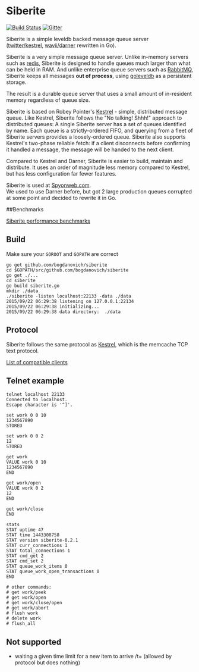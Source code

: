 # Siberite
[![Build Status](https://travis-ci.org/bogdanovich/siberite.svg?branch=master)](https://travis-ci.org/bogdanovich/siberite)
[![Gitter](https://badges.gitter.im/Join%20Chat.svg)](https://gitter.im/bogdanovich/siberite?utm_source=badge&utm_medium=badge&utm_campaign=pr-badge&utm_content=badge)

Siberite is a simple leveldb backed message queue server<br>
([twitter/kestrel](https://github.com/twitter/kestrel), [wavii/darner](https://github.com/wavii/darner) rewritten in Go).

Siberite is a very simple message queue server.  Unlike in-memory servers such as [redis](http://redis.io/), Siberite is
designed to handle queues much larger than what can be held in RAM.  And unlike enterprise queue servers such as
[RabbitMQ](http://www.rabbitmq.com/), Siberite keeps all messages **out of process**,
using [goleveldb](https://github.com/syndtr/goleveldb) as a persistent storage.

The result is a durable queue server that uses a small amount of in-resident memory regardless of queue size.

Siberite is based on Robey Pointer's [Kestrel](https://github.com/robey/kestrel) - simple, distributed message queue.
Like Kestrel, Siberite follows the "No talking! Shhh!" approach to distributed queues:
A single Siberite server has a set of queues identified by name.  Each queue is a strictly-ordered FIFO,
and querying from a fleet of Siberite servers provides a loosely-ordered queue.
Siberite also supports Kestrel's two-phase reliable fetch: if a client disconnects before confirming it handled
a message, the message will be handed to the next client.

Compared to Kestrel and Darner, Siberite is easier to build, maintain and distribute.
It uses an order of magnitude less memory compared to Kestrel, but has less configuration far fewer features.

Siberite is used at [Spyonweb.com](http://spyonweb.com).<br>
We used to use Darner before, but got 2 large production queues corrupted at some point and decided to rewrite it in Go.


##Benchmarks

[Siberite performance benchmarks](docs/benchmarks.md)

## Build

Make sure your `GOROOT` and `GOPATH` are correct

```
go get github.com/bogdanovich/siberite
cd $GOPATH/src/github.com/bogdanovich/siberite
go get ./...
cd siberite
go build siberite.go
mkdir ./data
./siberite -listen localhost:22133 -data ./data
2015/09/22 06:29:38 listening on 127.0.0.1:22134
2015/09/22 06:29:38 initializing...
2015/09/22 06:29:38 data directory:  ./data
```

## Protocol

Siberite follows the same protocol as [Kestrel](http://github.com/robey/kestrel/blob/master/docs/guide.md#memcache),
which is the memcache TCP text protocol.

[List of compatible clients](docs/clients.md)

## Telnet example

```
telnet localhost 22133
Connected to localhost.
Escape character is '^]'.

set work 0 0 10
1234567890
STORED

set work 0 0 2
12
STORED

get work
VALUE work 0 10
1234567890
END

get work/open
VALUE work 0 2
12
END

get work/close
END

stats
STAT uptime 47
STAT time 1443308758
STAT version siberite-0.2.1
STAT curr_connections 1
STAT total_connections 1
STAT cmd_get 2
STAT cmd_set 2
STAT queue_work_items 0
STAT queue_work_open_transactions 0
END

# other commands:
# get work/peek
# get work/open
# get work/close/open
# get work/abort
# flush work
# delete work
# flush_all
```


## Not supported

  - waiting a given time limit for a new item to arrive /t=<milliseconds> (allowed by protocol but does nothing)
